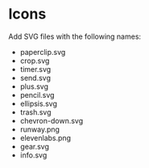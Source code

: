 # Icons

Add SVG files with the following names:
- paperclip.svg
- crop.svg
- timer.svg
- send.svg
- plus.svg
- pencil.svg
- ellipsis.svg
- trash.svg
- chevron-down.svg
- runway.png
- elevenlabs.png
- gear.svg
- info.svg
